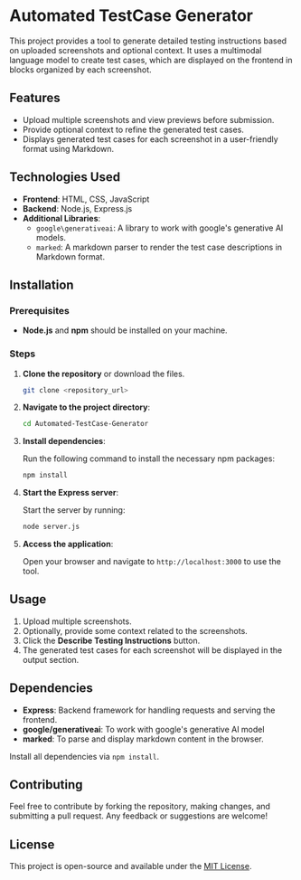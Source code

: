 # Automated TestCase Generator

This project provides a tool to generate detailed testing instructions based on uploaded screenshots and optional context. It uses a multimodal language model to create test cases, which are displayed on the frontend in blocks organized by each screenshot.

## Features

- Upload multiple screenshots and view previews before submission.
- Provide optional context to refine the generated test cases.
- Displays generated test cases for each screenshot in a user-friendly format using Markdown.

## Technologies Used

- **Frontend**: HTML, CSS, JavaScript
- **Backend**: Node.js, Express.js
- **Additional Libraries**:
  - `google\generativeai`: A library to work with google's generative AI models.
  - `marked`: A markdown parser to render the test case descriptions in Markdown format.

## Installation

### Prerequisites
- **Node.js** and **npm** should be installed on your machine.

### Steps

1. **Clone the repository** or download the files.

   ```bash
   git clone <repository_url>
   ```

2. **Navigate to the project directory**:

   ```bash
   cd Automated-TestCase-Generator
   ```

3. **Install dependencies**:

   Run the following command to install the necessary npm packages:

   ```bash
   npm install
   ```

4. **Start the Express server**:

   Start the server by running:

   ```bash
   node server.js
   ```

5. **Access the application**:

   Open your browser and navigate to `http://localhost:3000` to use the tool.

## Usage

1. Upload multiple screenshots.
2. Optionally, provide some context related to the screenshots.
3. Click the **Describe Testing Instructions** button.
4. The generated test cases for each screenshot will be displayed in the output section.

## Dependencies

- **Express**: Backend framework for handling requests and serving the frontend.
- **google/generativeai**: To work with google's generative AI model
- **marked**: To parse and display markdown content in the browser.

Install all dependencies via `npm install`.

## Contributing

Feel free to contribute by forking the repository, making changes, and submitting a pull request. Any feedback or suggestions are welcome!

## License

This project is open-source and available under the [MIT License](LICENSE).
